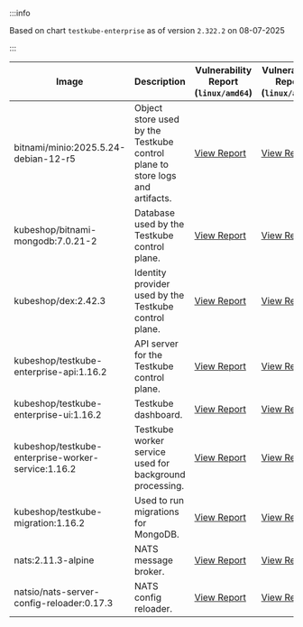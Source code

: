 :::info

Based on chart `testkube-enterprise` as of version `2.322.2` on 08-07-2025

:::

| Image | Description | Vulnerability Report (`linux/amd64`) | Vulnerability Report (`linux/arm64`) | Docker Image |
|-------|-------------|----------------------------------------|----------------------------------------|--------------|
| bitnami/minio:2025.5.24-debian-12-r5 | Object store used by the Testkube control plane to store logs and artifacts. | [View Report](./minio-2025.5.24-debian-12-r5_linux_amd64.md) | [View Report](./minio-2025.5.24-debian-12-r5_linux_arm64.md) | [View Image](https://hub.docker.com/layers/bitnami/minio/2025.5.24-debian-12-r5/images/sha256-b3d51900e846b92f7503ca6be07d2e8c56ebb6a13a60bc71b8777c716c074bcf?context=explore) |
| kubeshop/bitnami-mongodb:7.0.21-2 | Database used by the Testkube control plane. | [View Report](./bitnami-mongodb-7.0.21-2_linux_amd64.md) | [View Report](./bitnami-mongodb-7.0.21-2_linux_arm64.md) | [View Image](https://hub.docker.com/layers/kubeshop/bitnami-mongodb/7.0.21-2/images/sha256-c347474e6488832564a6ce3d1870056f52aa4e7123bb85ce391a60c0b4ecdf18?context=explore) |
| kubeshop/dex:2.42.3 | Identity provider used by the Testkube control plane. | [View Report](./dex-2.42.3_linux_amd64.md) | [View Report](./dex-2.42.3_linux_arm64.md) | [View Image](https://hub.docker.com/layers/kubeshop/dex/2.42.3/images/sha256-db03bd0a7b5d26c4c36034f227f3b16c1d3bdadf3bd56eb23f2ca9c442716cb6?context=explore) |
| kubeshop/testkube-enterprise-api:1.16.2 | API server for the Testkube control plane. | [View Report](./testkube-enterprise-api-1.16.2_linux_amd64.md) | [View Report](./testkube-enterprise-api-1.16.2_linux_arm64.md) | [View Image](https://hub.docker.com/layers/kubeshop/testkube-enterprise-api/1.16.2/images/sha256-4ec6387466121ebfe876dc35e081f0b38a5ba0a7162014586332c558aa606e33?context=explore) |
| kubeshop/testkube-enterprise-ui:1.16.2 | Testkube dashboard. | [View Report](./testkube-enterprise-ui-1.16.2_linux_amd64.md) | [View Report](./testkube-enterprise-ui-1.16.2_linux_arm64.md) | [View Image](https://hub.docker.com/layers/kubeshop/testkube-enterprise-ui/1.16.2/images/sha256-cd28428fcd7aaf2346662fa11b54ab775c915e0c26fc368e708ee90cd2595dea?context=explore) |
| kubeshop/testkube-enterprise-worker-service:1.16.2 | Testkube worker service used for background processing. | [View Report](./testkube-enterprise-worker-service-1.16.2_linux_amd64.md) | [View Report](./testkube-enterprise-worker-service-1.16.2_linux_arm64.md) | [View Image](https://hub.docker.com/layers/kubeshop/testkube-enterprise-worker-service/1.16.2/images/sha256-57aa389d901247a31d77be92fd61f3b77d690dc0795eefc1946005644bb516a9?context=explore) |
| kubeshop/testkube-migration:1.16.2 | Used to run migrations for MongoDB. | [View Report](./testkube-migration-1.16.2_linux_amd64.md) | [View Report](./testkube-migration-1.16.2_linux_arm64.md) | [View Image](https://hub.docker.com/layers/kubeshop/testkube-migration/1.16.2/images/sha256-670ebe176066dbd44893deac48607102a4f714fd863683581d4663a44e609649?context=explore) |
| nats:2.11.3-alpine | NATS message broker. | [View Report](./nats-2.11.3-alpine_linux_amd64.md) | [View Report](./nats-2.11.3-alpine_linux_arm64.md) | [View Image](https://hub.docker.com/layers/library/nats/2.11.3-alpine/images/sha256-f6be324fcee27f2a91178d74f77bb4ba3e5a9d2e72ba7d6871f45d14aadca40a?context=explore) |
| natsio/nats-server-config-reloader:0.17.3 | NATS config reloader. | [View Report](./nats-server-config-reloader-0.17.3_linux_amd64.md) | [View Report](./nats-server-config-reloader-0.17.3_linux_arm64.md) | [View Image](https://hub.docker.com/layers/natsio/nats-server-config-reloader/0.17.3/images/sha256-6798c689cca8a98f34e57db124abe46c81edf9bfb02d54ad85da60d0e41ef592?context=explore) |
